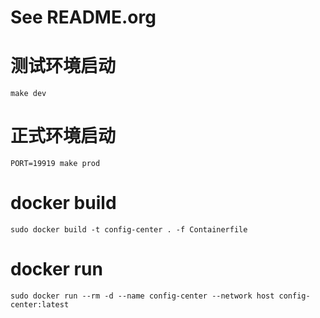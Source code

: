 # See README.org

# 测试环境启动

    make dev

# 正式环境启动

    PORT=19919 make prod

# docker build

    sudo docker build -t config-center . -f Containerfile

# docker run

    sudo docker run --rm -d --name config-center --network host config-center:latest
